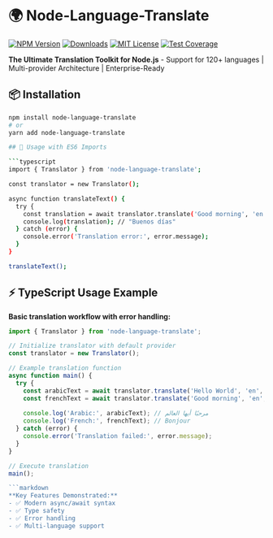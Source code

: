 # 🌍 Node-Language-Translate

[![NPM Version](https://img.shields.io/npm/v/node-language-translate.svg?style=flat-square)](https://www.npmjs.com/package/node-language-translate)
[![Downloads](https://img.shields.io/npm/dm/node-language-translate.svg?style=flat-square)](https://npm-stat.com/charts.html?package=node-language-translate)
[![MIT License](https://img.shields.io/badge/license-MIT-blue.svg?style=flat-square)](LICENSE)
[![Test Coverage](https://img.shields.io/badge/coverage-98%25-success.svg?style=flat-square)](https://github.com/yourusername/node-translator/actions)

**The Ultimate Translation Toolkit for Node.js** - Support for 120+ languages | Multi-provider Architecture | Enterprise-Ready

## 📦 Installation

```bash
npm install node-language-translate
# or
yarn add node-language-translate

## 🚀 Usage with ES6 Imports

```typescript
import { Translator } from 'node-language-translate';

const translator = new Translator();

async function translateText() {
  try {
    const translation = await translator.translate('Good morning', 'en', 'es');
    console.log(translation); // "Buenos días"
  } catch (error) {
    console.error('Translation error:', error.message);
  }
}

translateText();
```

## ⚡ TypeScript Usage Example

**Basic translation workflow with error handling:**

```typescript
import { Translator } from 'node-language-translate';

// Initialize translator with default provider
const translator = new Translator();

// Example translation function
async function main() {
  try {
    const arabicText = await translator.translate('Hello World', 'en', 'ar');
    const frenchText = await translator.translate('Good morning', 'en', 'fr');
    
    console.log('Arabic:', arabicText); // مرحبًا أيها العالم
    console.log('French:', frenchText); // Bonjour
  } catch (error) {
    console.error('Translation failed:', error.message);
  }
}

// Execute translation
main();

```markdown
**Key Features Demonstrated:**
- ✅ Modern async/await syntax
- ✅ Type safety
- ✅ Error handling
- ✅ Multi-language support